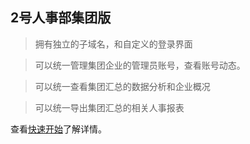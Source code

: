 
## 2号人事部集团版

> 拥有独立的子域名，和自定义的登录界面

> 可以统一管理集团企业的管理员账号，查看账号动态。

> 可以统一查看集团汇总的数据分析和企业概况

> 可以统一导出集团汇总的相关人事报表

查看[快速开始](/quick-start)了解详情。